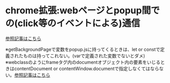 # chrome拡張:webページとpopup間での(click等のイベントによる)通信

[参照記事はこちら](https://qiita.com/inabajunmr/items/d56d3a477b83487222f0)
[](http://www.nononagainfo.com/2019/08/chromeunchecked-runtimelasterror-could.html)

※getBackgroundPageで変数をpopup.jsに持ってくるときは、let or constで定義されたものは持ってこれない。(varで定義された変数でないとダメ)
※webclassのようにframeタグ内のdocumentオブジェクト内の要素をいじるときはcontentDocument or contentWindow.documentで指定しなくてはならない。[参照記事はこちら](https://shanabrian.com/web/javascript/element-contentdocument.php)